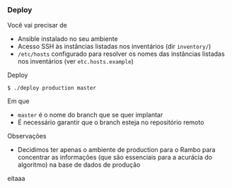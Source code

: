 ### Deploy

Você vai precisar de

- Ansible instalado no seu ambiente
- Acesso SSH às instâncias listadas nos inventários (dir `inventory/`)
- `/etc/hosts` configurado para resolver os nomes das instâncias listadas nos
  inventários (ver `etc.hosts.example`)

Deploy

    $ ./deploy production master

Em que

- `master` é o nome do branch que se quer implantar
- É necessário garantir que o branch esteja no repositório remoto

Observações

- Decidimos ter apenas o ambiente de production para o Rambo para concentrar as
  informações (que são essenciais para a acurácia do algoritmo) na base de dados
  de produção

eitaaa